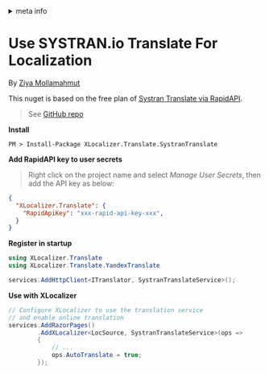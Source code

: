 <!-- meta tags details, will be assigned to meta tags inside header by js -->
<div id="meta-info">
<details><summary>meta info</summary>

> * Title: <i id="md-title">Use SYSTRAN.io Translation For Localization</i>
> * Keywords: <i id="md-keywords">localization, asp.net-core, translate, online, systran.io, service</i>
> * Description: <i id="md-description">Learn how to use systran.io translation service for localization of Asp.Net Core web apps with XLocalizer.Translate.</i>
> * Author: <i id="md-author">Ziya Mollamahmut</i>
> * Date: <i id="md-date">08-Aug-2020</i>
> * Image: <i id="md-image">https://github.com/LazZiya/Docs/raw/vNext/XLocalizer/v1.0/images/xlocalizer-logo.png</i>
> * Image-alt: <i id="md-image-alt">XLocalizer Logo</i>
> * Version: <i id="md-version">v1.0</i>

</details>
</div>

# Use SYSTRAN.io Translate For Localization

By [Ziya Mollamahmut](https://github.com/LazZiya)

This nuget is based on the free plan of [Systran Translate via RapidAPI](https://rapidapi.com/systran/api/systran-io-translation-and-nlp).

> See [GitHub repo](https://github.com/LazZiya/XLocalizer.Translate.SystranTranslate)

**Install**
````
PM > Install-Package XLocalizer.Translate.SystranTranslate
````

**Add RapidAPI key to user secrets**
> Right click on the project name and select _Manage User Secrets_, then add the API key as below:

````json
{
  "XLocalizer.Translate": {
    "RapidApiKey": "xxx-rapid-api-key-xxx",
  }
}
````

**Register in startup**
````csharp
using XLocalizer.Translate
using XLocalizer.Translate.YandexTranslate

services.AddHttpClient<ITranslator, SystranTranslateService>();
````

**Use with XLocalizer**
````csharp
// Configure XLocalizer to use the translation service 
// and enable online translation
services.AddRazorPages()
        .AddXLocalizer<LocSource, SystranTranslateService>(ops =>
        {
            // ...
            ops.AutoTranslate = true;
        });
````


